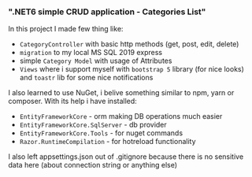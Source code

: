 ﻿### ".NET6 simple CRUD application - Categories List"

In this project I made few thing like: 

- `CategoryController` with basic http methods (get, post, edit, delete)
- `migration` to my local MS SQL 2019 express
- simple `Category Model` with usage of Attributes
- `Views` where i support myself with `bootstrap 5` library (for nice looks) and `toastr` lib for some nice notifications

I also learned to use NuGet, i belive something similar to npm, yarn or composer. With its help i have installed:

- `EntityFrameworkCore` - orm making DB operations much easier
- `EntityFrameworkCore.SqlServer` - db provider
- `EntityFrameworkCore.Tools` - for nuget commands
- `Razor.RuntimeCompilation` - for hotreload functionality

I also left appsettings.json out of .gitignore because there is no sensitive data here (about connection string or anything else)
